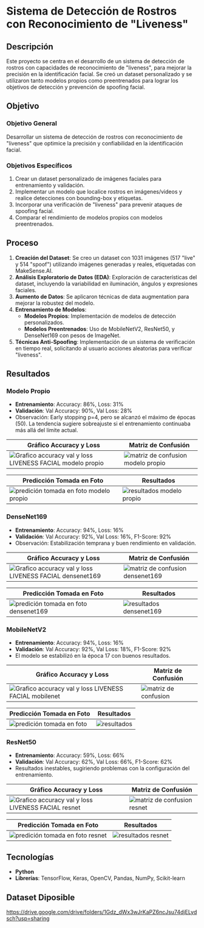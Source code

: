 # Sistema de Detección de Rostros con Reconocimiento de "Liveness"

## Descripción
Este proyecto se centra en el desarrollo de un sistema de detección de rostros con capacidades de reconocimiento de "liveness", para mejorar la precisión en la identificación facial. Se creó un dataset personalizado y se utilizaron tanto modelos propios como preentrenados para lograr los objetivos de detección y prevención de spoofing facial.

## Objetivo

### Objetivo General
Desarrollar un sistema de detección de rostros con reconocimiento de "liveness" que optimice la precisión y confiabilidad en la identificación facial.

### Objetivos Específicos
1. Crear un dataset personalizado de imágenes faciales para entrenamiento y validación.
2. Implementar un modelo que localice rostros en imágenes/videos y realice detecciones con bounding-box y etiquetas.
3. Incorporar una verificación de "liveness" para prevenir ataques de spoofing facial.
4. Comparar el rendimiento de modelos propios con modelos preentrenados.

## Proceso

1. **Creación del Dataset**: Se creo un dataset con 1031 imágenes (517 "live" y 514 "spoof") utilizando imágenes generadas y reales, etiquetadas con MakeSense.AI.
2. **Análisis Exploratorio de Datos (EDA)**: Exploración de características del dataset, incluyendo la variabilidad en iluminación, ángulos y expresiones faciales.
3. **Aumento de Datos**: Se aplicaron técnicas de data augmentation para mejorar la robustez del modelo.
4. **Entrenamiento de Modelos**: 
   - **Modelos Propios**: Implementación de modelos de detección personalizados.
   - **Modelos Preentrenados**: Uso de MobileNetV2, ResNet50, y DenseNet169 con pesos de ImageNet.
5. **Técnicas Anti-Spoofing**: Implementación de un sistema de verificación en tiempo real, solicitando al usuario acciones aleatorias para verificar "liveness".

## Resultados
### Modelo Propio
- **Entrenamiento**: Accuracy: 86%, Loss: 31%
- **Validación**: Val Accuracy: 90%, Val Loss: 28%
- Observación: Early stopping p=4, pero se alcanzó el máximo de épocas (50). La tendencia sugiere sobreajuste si el entrenamiento continuaba más allá del límite actual.

| **Gráfico Accuracy y Loss**               | **Matriz de Confusión**               |
|-------------------------------------------|---------------------------------------|
| ![Grafico accuracy val y loss LIVENESS FACIAL modelo propio](https://github.com/user-attachments/assets/658c7a81-3597-4b64-b3bc-7470bffc8695) | ![matriz de confusion modelo propio](https://github.com/user-attachments/assets/910f5dc3-42ff-4d8c-a87e-a82cd1bbc44f) |

| **Predicción Tomada en Foto**             | **Resultados**                       |
|-------------------------------------------|---------------------------------------|
| ![predición tomada en foto modelo propio](https://github.com/user-attachments/assets/b39a3992-86a5-4c29-a743-0b9e76f8d0c8) | ![resultados modelo propio](https://github.com/user-attachments/assets/12f1248b-8682-4f14-bbc2-4993c7b474f1) |

### DenseNet169
- **Entrenamiento**: Accuracy: 94%, Loss: 16%
- **Validación**: Val Accuracy: 92%, Val Loss: 16%, F1-Score: 92%
- Observación: Estabilización temprana y buen rendimiento en validación.

| **Gráfico Accuracy y Loss**               | **Matriz de Confusión**               |
|-------------------------------------------|---------------------------------------|
| ![Grafico accuracy val y loss LIVENESS FACIAL densenet169](https://github.com/user-attachments/assets/024268d9-02ad-40fd-bac5-cfd9864772ba) | ![matriz de confusion densenet169](https://github.com/user-attachments/assets/71caa34b-b783-4e4e-adfe-186f4ae83f9f) |

| **Predicción Tomada en Foto**             | **Resultados**                       |
|-------------------------------------------|---------------------------------------|
| ![predición tomada en foto densenet169](https://github.com/user-attachments/assets/c43b018e-7976-44c8-b77d-56a79e02eb58) | ![resultados densenet169](https://github.com/user-attachments/assets/e160c6bf-e5e2-44bb-bb5b-e2c5fb698948) |


### MobileNetV2
- **Entrenamiento**: Accuracy: 94%, Loss: 16%
- **Validación**: Val Accuracy: 92%, Val Loss: 18%, F1-Score: 92%
- El modelo se estabilizó en la época 17 con buenos resultados.

| **Gráfico Accuracy y Loss**               | **Matriz de Confusión**               |
|-------------------------------------------|---------------------------------------|
| ![Grafico accuracy val y loss LIVENESS FACIAL mobilenet](https://github.com/user-attachments/assets/45bab8bf-6190-419e-8797-71b374f600b5) | ![matriz de confusion](https://github.com/user-attachments/assets/4897045e-25b0-49d2-8423-7bc85e5a197d) |

| **Predicción Tomada en Foto**             | **Resultados**                       |
|-------------------------------------------|---------------------------------------|
| ![predición tomada en foto](https://github.com/user-attachments/assets/cfa539ce-5981-4977-a770-6e0245f47798) | ![resultados](https://github.com/user-attachments/assets/1a65ebe3-5bef-4e37-b2cd-a74cb4a31096) |


### ResNet50
- **Entrenamiento**: Accuracy: 59%, Loss: 66%
- **Validación**: Val Accuracy: 62%, Val Loss: 66%, F1-Score: 62%
- Resultados inestables, sugiriendo problemas con la configuración del entrenamiento.

| **Gráfico Accuracy y Loss**               | **Matriz de Confusión**               |
|-------------------------------------------|---------------------------------------|
| ![Grafico accuracy val y loss LIVENESS FACIAL resnet](https://github.com/user-attachments/assets/403fe726-2684-473e-ad5f-5e28718f45cb) | ![matriz de confusion resnet](https://github.com/user-attachments/assets/c9433421-5a9d-460a-a4da-d46438b315c6) |

| **Predicción Tomada en Foto**             | **Resultados**                       |
|-------------------------------------------|---------------------------------------|
| ![predición tomada en foto resnet](https://github.com/user-attachments/assets/5dc3e235-89f0-457d-98a9-ddcd26aef6a4) | ![resultados resnet](https://github.com/user-attachments/assets/c0183742-e71c-4718-a512-c2cd463c10f5) |


## Tecnologías
- **Python**
- **Librerías**: TensorFlow, Keras, OpenCV, Pandas, NumPy, Scikit-learn

## Dataset Diposible
https://drive.google.com/drive/folders/1Gdz_dWx3wJrKaPZ6ncJsu74djELydsch?usp=sharing
